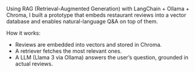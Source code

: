 Using RAG (Retrieval-Augmented Generation) with LangChain + Ollama + Chroma, 
I built a prototype that embeds restaurant reviews into a vector database and enables natural-language Q&A on top of them.


How it works:
- Reviews are embedded into vectors and stored in Chroma.
- A retriever fetches the most relevant ones.
- A LLM (Llama 3 via Ollama) answers the user’s question, grounded in actual reviews.
